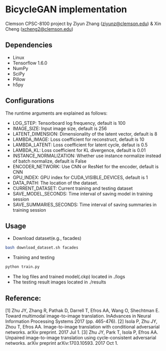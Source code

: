 # BicycleGAN implementation
Clemson CPSC-8100 project
by Ziyun Zhang (ziyunz@clemson.edu) & Xin Cheng (xcheng2@clemson.edu)

## Dependencies
- Linux
- Tensorflow 1.6.0
- NumPy
- SciPy
- Pillow
- h5py

## Configurations
The runtime arguments are explained as follows:
- LOG_STEP: Tensorboard log frequency, default is 100
- IMAGE_SIZE: Input image size, default is 256
- LATENT_DIMENSION: Dimensionality of the latent vector, default is 8
- LAMBDA_IMAGE: Loss coefficient for reconstruct, default is 10
- LAMBDA_LATENT: Loss coefficient for latent cycle, defaut is 0.5
- LAMBDA_KL: Loss coefficient for KL divergence, default is 0.01
- INSTANCE_NORMALIZATION: Whether use instance normalize instead of batch normalize, default is False
- ENCODER_NETWORK: Use CNN or ResNet for the encoder, default is CNN
- GPU_INDEX: GPU index for CUDA_VISIBLE_DEVICES, default is 1
- DATA_PATH: The location of the dataset.
- CURRENT_DATASET: Current training and testing dataset
- SAVE_MODEL_SECONDS: Time interval of saving model in training session
- SAVE_SUMMARIES_SECONDS: Time interval of saving summaries in training session


## Usage
- Download dataset(e.g., facades)
```bash
bash download_dataset.sh facades
```
- Training and testing
```python
python train.py
```
- The log files and trained model(.ckp) located in ./logs
- The testing result images located in ./results

## Reference:
[1] Zhu JY, Zhang R, Pathak D, Darrell T, Efros AA, Wang O, Shechtman E. Toward multimodal image-to-image translation. InAdvances in Neural Information Processing Systems 2017 (pp. 465-476).
[2] Isola P, Zhu JY, Zhou T, Efros AA. Image-to-image translation with conditional adversarial networks. arXiv preprint. 2017 Jul 1.
[3] Zhu JY, Park T, Isola P, Efros AA. Unpaired image-to-image translation using cycle-consistent adversarial networks. arXiv preprint arXiv:1703.10593. 2017 Oct 1.

